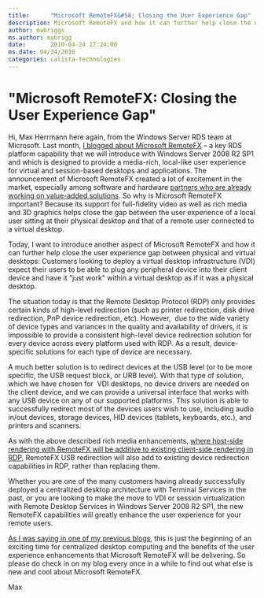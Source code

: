 ```yaml
---
title:      "Microsoft RemoteFX&#58; Closing the User Experience Gap"
description: Microsoft RemoteFX and how it can further help close the user experience gap between physical and virtual desktops.
author: mabriggs
ms.author: mabrigg
date:       2010-04-24 17:24:00
ms.date: 04/24/2010
categories: calista-technologies
---
```

# "Microsoft RemoteFX&#58; Closing the User Experience Gap"

Hi, Max Herrmann here again, from the Windows Server RDS team at Microsoft. Last month, [I blogged about Microsoft RemoteFX](https://blogs.technet.com/virtualization/archive/2010/03/17/explaining-microsoft-remotefx.aspx) – a key RDS platform capability that we will introduce with Windows Server 2008 R2 SP1 and which is designed to provide a media-rich, local-like user experience for virtual and session-based desktops and applications. The announcement of Microsoft RemoteFX created a lot of excitement in the market, especially among software and hardware [partners who are already working on value-added solutions](https://blogs.msdn.com/rds/archive/2010/03/22/partners-support-microsoft-remotefx.aspx). So why is Microsoft RemoteFX important? Because its support for full-fidelity video as well as rich media and 3D graphics helps close the gap between the user experience of a local user sitting at their physical desktop and that of a remote user connected to a virtual desktop.

Today, I want to introduce another aspect of Microsoft RemoteFX and how it can further help close the user experience gap between physical and virtual desktops: Customers looking to deploy a virtual desktop infrastructure (VDI) expect their users to be able to plug any peripheral device into their client device and have it "just work" within a virtual desktop as if it was a physical desktop. 

The situation today is that the Remote Desktop Protocol (RDP) only provides certain kinds of high-level redirection (such as printer redirection, disk drive redirection, PnP device redirection, etc). However,  due to the wide variety of device types and variances in the quality and availability of drivers, it is impossible to provide a consistent high-level device redirection solution for every device across every platform used with RDP. As a result, device-specific solutions for each type of device are necessary.

A much better solution is to redirect devices at the USB level (or to be more specific, the USB request block, or URB level). With that type of solution, which we have chosen for  VDI desktops, no device drivers are needed on the client device, and we can provide a universal interface that works with any USB device on any of our supported platforms. This solution is able to successfully redirect most of the devices users wish to use, including audio in/out devices, storage devices, HID devices (tablets, keyboards, etc.), and printers and scanners.

As with the above described rich media enhancements, [where host-side rendering with RemoteFX will be additive to existing client-side rendering in RDP](https://blogs.msdn.com/rds/archive/2010/03/26/microsoft-remotefx-the-problem-we-are-solving.aspx), RemoteFX USB redirection will also add to existing device redirection capabilities in RDP, rather than replacing them.

Whether you are one of the many customers having already successfully deployed a centralized desktop architecture with Terminal Services in the past, or you are looking to make the move to VDI or session virtualization with Remote Desktop Services in Windows Server 2008 R2 SP1, the new RemoteFX capabilities will greatly enhance the user experience for your remote users.

[As I was saying in one of my previous blogs](https://blogs.technet.com/virtualization/archive/2010/03/17/explaining-microsoft-remotefx.aspx), this is just the beginning of an exciting time for centralized desktop computing and the benefits of the user experience enhancements that Microsoft RemoteFX will be delivering. So please do check in on my blog every once in a while to find out what else is new and cool about Microsoft RemoteFX.

Max

